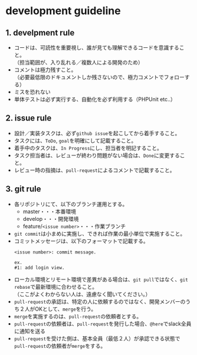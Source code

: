 # development guideline

## 1. develpment rule
* コードは、可読性を重要視し、誰が見ても理解できるコードを意識すること。  
（担当範囲が、入り乱れる／複数人による開発のため）
* コメントは極力残すこと。  
（必要最低限のドキュメントしか残さないので、極力コメントでフォローする）
* ミスを恐れない
* 単体テストは必ず実行する、自動化を必ず利用する（PHPUnit etc‥）

## 2. issue rule
* 設計／実装タスクは、必ず`github issue`を起こしてから着手すること。
* タスクには、`ToDo`, `goal`を明確にして記載すること。
* 着手中のタスクは、`In Progress`にし、担当者を明記すること。
* タスク担当者は、レビューが終わり問題がない場合は、`Done`に変更すること。
* レビュー時の指摘は、`pull-request`によるコメントで記載すること。

## 3. git rule
* 各リポジトリにて、以下のブランチ運用とする。
  * master・・・本番環境
  * develop・・・開発環境
  * feature/`<issue number>`・・・作業ブランチ
* `git commit`は小まめに実施し、できれば作業の最小単位で実施すること。
* コミットメッセージは、以下のフォーマットで記載する。  
   ```
   <issue number>: commit message.
   
   ex.
   #1: add login view.
   ```
* ローカル環境とリモート環境で差異がある場合は、`git pull`ではなく、`git rebase`で最新環境に合わせること。  
（ここがよくわからない人は、遠慮なく聞いてください。）
* `pull-request`の承認は、特定の人に依頼するのではなく、開発メンバーのうち２人がOKとして、`merge`を行う。
* `merge`を実施するのは、`pull-request`の依頼者とする。
* `pull-request`の依頼者は、`pull-request`を発行した場合、`@here`でslack全員に通知を送る
* `pull-request`を受けた側は、基本全員（最低２人）が承認できる状態で`pull-request`の依頼者が`merge`をする。


